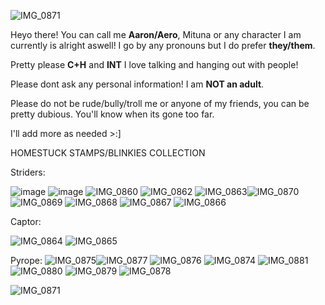 ![IMG_0871](https://github.com/user-attachments/assets/c37ba19e-a212-433a-8c4e-1d5fbda66f84)

Heyo there! You can call me **Aaron/Aero**, Mituna or any character I am currently is alright aswell! I go by any pronouns but I do prefer **they/them**.

Pretty please **C+H** and **INT** I love talking and hanging out with people!

Please dont ask any personal information! I am **NOT an adult**.

Please do not be rude/bully/troll me or anyone of my friends, you can be pretty dubious. You'll know when its gone too far.

I'll add more as needed >:]

HOMESTUCK STAMPS/BLINKIES COLLECTION

Striders:

![image](https://github.com/user-attachments/assets/fda473e2-f063-44e1-985f-932b2f4eb012) ![image](https://github.com/user-attachments/assets/45b5706a-f6f0-45d8-9b37-fbeb69b2173b) ![IMG_0860](https://github.com/user-attachments/assets/95e74cd4-6db8-458e-b95d-9c13806c0970) ![IMG_0862](https://github.com/user-attachments/assets/f8b59a82-3df7-4910-a7f2-5968c8084477) ![IMG_0863](https://github.com/user-attachments/assets/df30e738-cda7-4337-970b-07aa6d4565a3)![IMG_0870](https://github.com/user-attachments/assets/d5b4bf6a-e349-4ad1-a7bc-8eed1415f26c)![IMG_0869](https://github.com/user-attachments/assets/c907c4b6-9793-4703-bcee-5738e534ea22)
![IMG_0868](https://github.com/user-attachments/assets/b625bcaa-3bad-4aa9-88c4-3ae0f07379c0)
![IMG_0867](https://github.com/user-attachments/assets/1ab9c183-752c-4231-85d8-de13196daf36)
![IMG_0866](https://github.com/user-attachments/assets/72d39856-fe2f-46cf-a6f7-2a21c5242411)



Captor:

![IMG_0864](https://github.com/user-attachments/assets/75fc1a57-e394-4033-8b65-99385caeb447)
![IMG_0865](https://github.com/user-attachments/assets/30b4e456-c1c1-4b37-bbab-159c3506162f)


Pyrope:
![IMG_0875](https://github.com/user-attachments/assets/5c230087-88da-4a85-a713-30ca78c8b594)![IMG_0877](https://github.com/user-attachments/assets/ec2b7dea-e6a2-4517-99df-595d91303cdd)
![IMG_0876](https://github.com/user-attachments/assets/5247a34c-1f43-4631-9037-9f5c129fdf30) ![IMG_0874](https://github.com/user-attachments/assets/605c6321-df59-4cb8-bf1e-e346244d36a0) ![IMG_0881](https://github.com/user-attachments/assets/bae7687e-f10c-459e-8649-6d9b53f45958)
![IMG_0880](https://github.com/user-attachments/assets/60f63377-9141-432c-8d25-27dcfdfb3b71)
![IMG_0879](https://github.com/user-attachments/assets/4df0e6a2-f9f8-44c6-9d3f-294bffd5d997)
![IMG_0878](https://github.com/user-attachments/assets/da801f3e-8352-43a9-9a7d-6e61d829fec1)



![IMG_0871](https://github.com/user-attachments/assets/c37ba19e-a212-433a-8c4e-1d5fbda66f84)


